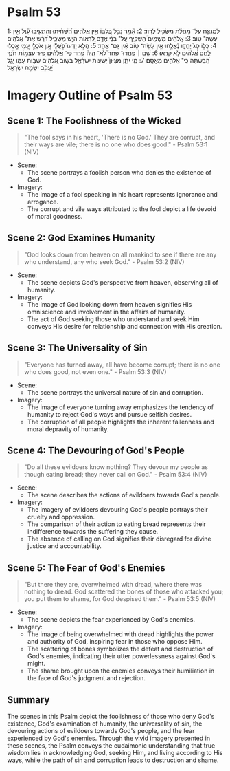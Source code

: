 # Psalm 53
1: לַמְנַצֵּ֥חַ עַֽל־ מָחֲלַ֗ת מַשְׂכִּ֥יל לְדָוִֽד׃
2: אָ֘מַ֤ר נָבָ֣ל בְּ֭לִבּוֹ אֵ֣ין אֱלֹהִ֑ים הִֽ֝שְׁחִ֗יתוּ וְהִֽתְעִ֥יבוּ עָ֝֗וֶל אֵ֣ין עֹֽשֵׂה־ טֽוֹב׃
3: אֱֽלֹהִ֗ים מִשָּׁמַיִם֮ הִשְׁקִ֪יף עַֽל־ בְּנֵ֫י אָדָ֥ם לִ֭רְאוֹת הֲיֵ֣שׁ מַשְׂכִּ֑יל דֹּ֝רֵ֗שׁ אֶת־ אֱלֹהִֽים׃
4: כֻּלּ֥וֹ סָג֮ יַחְדָּ֪ו נֶ֫אֱלָ֥חוּ אֵ֤ין עֹֽשֵׂה־ ט֑וֹב אֵ֝֗ין גַּם־ אֶחָֽד׃
5: הֲלֹ֥א יָדְעוּ֮ פֹּ֤עֲלֵ֫י אָ֥וֶן אֹכְלֵ֣י עַ֭מִּי אָ֣כְלוּ לֶ֑חֶם אֱ֝לֹהִ֗ים לֹ֣א קָרָֽאוּ׃
6: שָׁ֤ם ׀ פָּֽחֲדוּ־ פַחַד֮ לֹא־ הָ֪יָה֫ פָ֥חַד כִּֽי־ אֱלֹהִ֗ים פִּ֭זַּר עַצְמ֣וֹת חֹנָ֑ךְ הֱ֝בִשֹׁ֗תָה כִּֽי־ אֱלֹהִ֥ים מְאָסָֽם׃
7: מִ֥י יִתֵּ֣ן מִצִּיּוֹן֮ יְשֻׁע֪וֹת יִשְׂרָ֫אֵ֥ל בְּשׁ֣וּב אֱ֭לֹהִים שְׁב֣וּת עַמּ֑וֹ יָגֵ֥ל יַ֝עֲקֹ֗ב יִשְׂמַ֥ח יִשְׂרָאֵֽל׃

# Imagery Outline of Psalm 53

## Scene 1: The Foolishness of the Wicked

> "The fool says in his heart, 'There is no God.' They are corrupt, and their ways are vile; there is no one who does good." - Psalm 53:1 (NIV)

- Scene:
  - The scene portrays a foolish person who denies the existence of God.
- Imagery:
  - The image of a fool speaking in his heart represents ignorance and arrogance.
  - The corrupt and vile ways attributed to the fool depict a life devoid of moral goodness.

## Scene 2: God Examines Humanity

> "God looks down from heaven on all mankind to see if there are any who understand, any who seek God." - Psalm 53:2 (NIV)

- Scene:
  - The scene depicts God's perspective from heaven, observing all of humanity.
- Imagery:
  - The image of God looking down from heaven signifies His omniscience and involvement in the affairs of humanity.
  - The act of God seeking those who understand and seek Him conveys His desire for relationship and connection with His creation.

## Scene 3: The Universality of Sin

> "Everyone has turned away, all have become corrupt; there is no one who does good, not even one." - Psalm 53:3 (NIV)

- Scene:
  - The scene portrays the universal nature of sin and corruption.
- Imagery:
  - The image of everyone turning away emphasizes the tendency of humanity to reject God's ways and pursue selfish desires.
  - The corruption of all people highlights the inherent fallenness and moral depravity of humanity.

## Scene 4: The Devouring of God's People

> "Do all these evildoers know nothing? They devour my people as though eating bread; they never call on God." - Psalm 53:4 (NIV)

- Scene:
  - The scene describes the actions of evildoers towards God's people.
- Imagery:
  - The imagery of evildoers devouring God's people portrays their cruelty and oppression.
  - The comparison of their action to eating bread represents their indifference towards the suffering they cause.
  - The absence of calling on God signifies their disregard for divine justice and accountability.

## Scene 5: The Fear of God's Enemies

> "But there they are, overwhelmed with dread, where there was nothing to dread. God scattered the bones of those who attacked you; you put them to shame, for God despised them." - Psalm 53:5 (NIV)

- Scene:
  - The scene depicts the fear experienced by God's enemies.
- Imagery:
  - The image of being overwhelmed with dread highlights the power and authority of God, inspiring fear in those who oppose Him.
  - The scattering of bones symbolizes the defeat and destruction of God's enemies, indicating their utter powerlessness against God's might.
  - The shame brought upon the enemies conveys their humiliation in the face of God's judgment and rejection.

## Summary

The scenes in this Psalm depict the foolishness of those who deny God's existence, God's examination of humanity, the universality of sin, the devouring actions of evildoers towards God's people, and the fear experienced by God's enemies. Through the vivid imagery presented in these scenes, the Psalm conveys the eudaimonic understanding that true wisdom lies in acknowledging God, seeking Him, and living according to His ways, while the path of sin and corruption leads to destruction and shame.